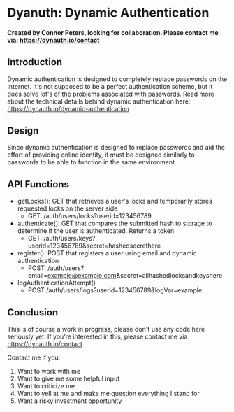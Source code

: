 # Dyanuth: Dynamic Authentication

#### Created by Connor Peters, looking for collaboration. Please contact me via: https://dynauth.io/contact

## Introduction
Dynamic authentication is designed to completely replace passwords on the Internet. It's not supposed to be a perfect authentication scheme, but it does solve lot's of the problems associated with passwords. Read more about the technical details behind dynamic authentication here: https://dynauth.io/dynamic-authentication

## Design
Since dynamic authentication is designed to replace passwords and aid the effort of providing online identity, it must be designed similarly to passwords to be able to function in the same environment.

## API Functions
- getLocks(): GET that retrieves a user's locks and temporarily stores requested locks on the server side
  - GET: /auth/users/locks?userid=123456789
- authenticate(): GET that compares the submitted hash to storage to determine if the user is authenticated. Returns a token
  - GET: /auth/users/keys?userid=123456789&secret=hashedsecrethere
- register(): POST that registers a user using email and dynamic authentication
  - POST: /auth/users?email=example@example.com&secret=allhashedlocksandkeyshere
- logAuthenticationAttempt()
  - POST /auth/users/logs?userid=123456789&logVar=example

## Conclusion
This is of course a work in progress, please don't use any code here seriously yet. If you're interested in this, please contact me via https://dynauth.io/contact.

Contact me if you:
1. Want to work with me
2. Want to give me some helpful input
3. Want to criticize me
4. Want to yell at me and make me question everything I stand for
5. Want a risky investment opportunity